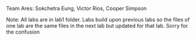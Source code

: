 Team Ares: Sokchetra Eung, Victor Rios, Cooper Simpson

Note: All labs are in lab1 folder. Labs build upon previous labs so the files of one lab are the same files in the next lab but
updated for that lab. Sorry for the confusion
       
